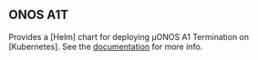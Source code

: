 <!--
SPDX-FileCopyrightText: 2019-present Open Networking Foundation <info@opennetworking.org>

SPDX-License-Identifier: Apache-2.0
-->

## ONOS A1T

Provides a [Helm] chart for deploying µONOS A1 Termination on [Kubernetes].
See the [documentation](https://docs.onosproject.org/onos-ran/docs/deployment/) for more info.
